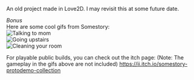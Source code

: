 An old project made in Love2D.
I may revisit this at some future date.

*Bonus*  
Here are some cool gifs from Somestory:  
![Talking to mom](http://i.imgur.com/E89EMAk.gif)  
![Going upstairs](http://i.imgur.com/y4vQ5qP.gif)  
![Cleaning your room](http://i.imgur.com/pw2wEVd.gif)

For playable public builds, you can check out the itch page:
(Note: The gameplay in the gifs above are not included)
https://ii.itch.io/somestory-protodemo-collection
